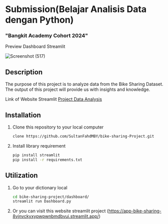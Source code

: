 # Submission(Belajar Analisis Data dengan Python)
### "Bangkit Academy Cohort 2024"

Preview Dashboard Streamlit<br>

![Screenshot (517)](https://github.com/SultanFahdMBY/Bike-Sharing-Project/assets/152079705/e3816ab9-dd3e-4a99-bffb-829bbddb168f)


## Description
The purpose of this project is to analyze data from the Bike Sharing Dataset. The output of this project will provide us with insights and knowledge.

Link of Website Streamlit
[Project Data Analysis](https://app-bike-sharing-8vjnvckyxypwpwnbmdbvui.streamlit.app/)


## Installation
1. Clone this repository to your local computer
   ```bash
   clone https://github.com/SultanFahdMBY/bike-sharing-Project.git
   ```
2. Install library requirement
   ```bash
   pip install streamlit
   pip install -r requirements.txt
   ```
## Utilization
1. Go to your dictionary local
   ```bash
   cd bike-sharing-project/dashboard/
   streamlit run Dashboard.py
   ```
2. Or you can visit this website streamlit project
  (https://app-bike-sharing-8vjnvckyxypwpwnbmdbvui.streamlit.app/)
   

